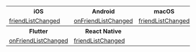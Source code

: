 <table>
  <colgroup>
    <col>
    <col>
    <col>
    <col>
    <col>
  </colgroup>
<tbody><tr>
<th>iOS</th>
<th>Android</th>
<th>macOS</th>
<th>Windows</th>
<th>Web</th>
</tr>
<tr>
<td><a href="/article/api?doc=zim_API~objective-c_ios~protocol~ZIMEventHandler#zim-friend-list-changed-friend-info-list" target="_blank" rel="noreferrer noopenner">friendListChanged</a></td>
<td><a href="/article/api?doc=zim_API~java_android~class~ZIMEventHandler#on-friend-list-changed" target="_blank" rel="noreferrer noopenner">onFriendListChanged</a></td>
<td><a href="/article/api?doc=zim_API~objective-c_macos~protocol~ZIMEventHandler#zim-friend-list-changed-friend-info-list" target="_blank" rel="noreferrer noopenner">friendListChanged</a></td>
<td><a href="/article/api?doc=zim_API~cpp_windows~class~ZIMEventHandler#on-friend-list-changed" target="_blank" rel="noreferrer noopenner">onFriendListChanged</a></td>
<td><a href="/article/api?doc=zim_API~javascript_web~interface~ZIMEventHandler#friend-list-changed" target="_blank" rel="noreferrer noopenner">friendListChanged</a></td>
</tr>
<tr>
<th>Flutter</th>
<th>React Native</th> 
<th></th>
<th></th>
<th></th>
</tr>
<tr>
<td><a href="https://pub.dev/documentation/zego_zim/latest/zego_zim/ZIMEventHandler/onFriendListChanged.html" target="_blank" rel="noreferrer noopenner">onFriendListChanged</a></td>
<td><a href="/article/api?doc=zim_API~javascript_react-native~interface~ZIMEventHandler#friend-list-changed" target="_blank" rel="noreferrer noopenner">friendListChanged</a></td>
<td></td>
<td></td>
<td></td>
</tr>
</tbody></table>









